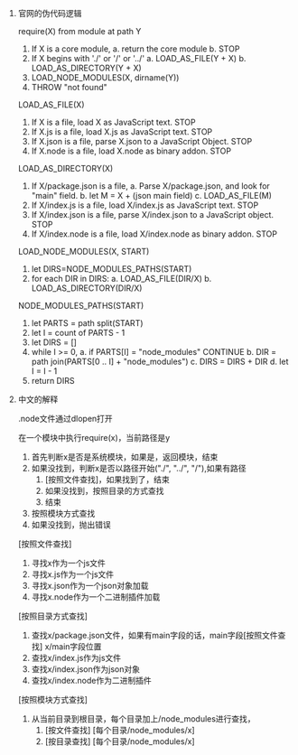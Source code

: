 1. 官网的伪代码逻辑

    require(X) from module at path Y
    1. If X is a core module,
       a. return the core module
       b. STOP
    2. If X begins with './' or '/' or '../'
       a. LOAD_AS_FILE(Y + X)
       b. LOAD_AS_DIRECTORY(Y + X)
    3. LOAD_NODE_MODULES(X, dirname(Y))
    4. THROW "not found"

    LOAD_AS_FILE(X)
    1. If X is a file, load X as JavaScript text.  STOP
    2. If X.js is a file, load X.js as JavaScript text.  STOP
    3. If X.json is a file, parse X.json to a JavaScript Object.  STOP
    4. If X.node is a file, load X.node as binary addon.  STOP

    LOAD_AS_DIRECTORY(X)
    1. If X/package.json is a file,
       a. Parse X/package.json, and look for "main" field.
       b. let M = X + (json main field)
       c. LOAD_AS_FILE(M)
    2. If X/index.js is a file, load X/index.js as JavaScript text.  STOP
    3. If X/index.json is a file, parse X/index.json to a JavaScript object. STOP
    4. If X/index.node is a file, load X/index.node as binary addon.  STOP

    LOAD_NODE_MODULES(X, START)
    1. let DIRS=NODE_MODULES_PATHS(START)
    2. for each DIR in DIRS:
       a. LOAD_AS_FILE(DIR/X)
       b. LOAD_AS_DIRECTORY(DIR/X)

    NODE_MODULES_PATHS(START)
    1. let PARTS = path split(START)
    2. let I = count of PARTS - 1
    3. let DIRS = []
    4. while I >= 0,
       a. if PARTS[I] = "node_modules" CONTINUE
       b. DIR = path join(PARTS[0 .. I] + "node_modules")
       c. DIRS = DIRS + DIR
       d. let I = I - 1
    5. return DIRS
    
2. 中文的解释

    .node文件通过dlopen打开
  
    在一个模块中执行require(x)，当前路径是y

    1. 首先判断x是否是系统模块，如果是，返回模块，结束
    2. 如果没找到，判断x是否以路径开始("./", "../", "/"),如果有路径
        1. [按照文件查找]，如果找到了，结束
        2. 如果没找到，按照目录的方式查找
        3. 结束
    3. 按照模块方式查找
    4. 如果没找到，抛出错误

    [按照文件查找]
    1. 寻找x作为一个js文件
    2. 寻找x.js作为一个js文件
    3. 寻找x.json作为一个json对象加载
    4. 寻找x.node作为一个二进制插件加载

    [按照目录方式查找]
    1. 查找x/package.json文件，如果有main字段的话，main字段[按照文件查找] x/main字段位置
    2. 查找x/index.js作为js文件
    3. 查找x/index.json作为json对象
    4. 查找x/index.node作为二进制插件

    [按照模块方式查找]
    1. 从当前目录到根目录，每个目录加上/node_modules进行查找，
        1. [按文件查找]  [每个目录/node_modules/x]
        2. [按目录查找]  [每个目录/node_modules/x]
